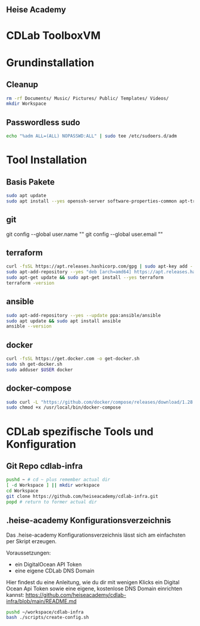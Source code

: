 ## Heise Academy
# CDLab ToolboxVM
# Grundinstallation
## Cleanup
```bash
rm -rf Documents/ Music/ Pictures/ Public/ Templates/ Videos/
mkdir Workspace
```
## Passwordless sudo
```bash
echo "%adm ALL=(ALL) NOPASSWD:ALL" | sudo tee /etc/sudoers.d/adm
```
# Tool Installation 
## Basis Pakete
```bash
sudo apt update
sudo apt install --yes openssh-server software-properties-common apt-transport-https ca-certificates curl gnupg lsb-release git
```
## git
git config --global user.name "<Your-Full-Name>"
git config --global user.email "<your-email-address>"
## terraform
```bash
curl -fsSL https://apt.releases.hashicorp.com/gpg | sudo apt-key add -
sudo apt-add-repository --yes "deb [arch=amd64] https://apt.releases.hashicorp.com $(lsb_release -cs) main"
sudo apt-get update && sudo apt-get install --yes terraform
terraform -version
```
## ansible
```bash
sudo apt-add-repository --yes --update ppa:ansible/ansible
sudo apt update && sudo apt install ansible
ansible --version
```
## docker
```bash
curl -fsSL https://get.docker.com -o get-docker.sh
sudo sh get-docker.sh
sudo adduser $USER docker
```
## docker-compose
```bash
sudo curl -L "https://github.com/docker/compose/releases/download/1.28.5/docker-compose-$(uname -s)-$(uname -m)" -o /usr/local/bin/docker-compose
sudo chmod +x /usr/local/bin/docker-compose
```
# CDLab spezifische Tools und Konfiguration
## Git Repo cdlab-infra
```bash
pushd ~ # cd ~ plus remember actual dir
[ -d Workspace ] || mkdir workspace
cd Workspace
git clone https://github.com/heiseacademy/cdlab-infra.git
popd # return to former actual dir
```
## .heise-academy Konfigurationsverzeichnis
Das .heise-academy Konfigurationsverzeichnis lässt sich am einfachsten per Skript erzeugen.

Voraussetzungen:
* ein DigitalOcean API Token
* eine eigene CDLab DNS Domain 

Hier findest du eine Anleitung, wie du dir mit wenigen Klicks ein Digital Ocean Api Token sowie eine eigene, kostenlose DNS Domain einrichten kannst: https://github.com/heiseacademy/cdlab-infra/blob/main/README.md

```bash
pushd ~/workspace/cdlab-infra
bash ./scripts/create-config.sh
```